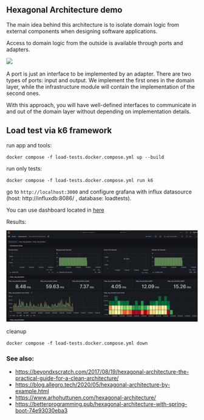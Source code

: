 ## Hexagonal Architecture demo

The main idea behind this architecture is to isolate domain logic from external components when designing software applications.

Access to domain logic from the outside is available through ports and adapters.

![](https://miro.medium.com/v2/resize:fit:640/format:webp/1*N7tlxqOLXiPLy_yrb0q7-Q.png)

A port is just an interface to be implemented by an adapter. There are two types of ports: input and output. We implement the first ones in the domain layer, while the infrastructure module will contain the implementation of the second ones.

With this approach, you will have well-defined interfaces to communicate in and out of the domain layer without depending on implementation details.


## Load test via k6 framework

run app and tools:
```shell
docker compose -f load-tests.docker.compose.yml up --build
```

run only tests:
```shell
docker compose -f load-tests.docker.compose.yml run k6
```

go to `http://localhost:3000` and configure grafana with influx datasource (host: http://influxdb:8086/ , database: loadtests).

You can use dashboard located in [here](tests/grafana/dashboard/2587_rev3.json)

Results:

![](docs/img/loadtests.grafana.png)

cleanup
```shell
docker compose -f load-tests.docker.compose.yml down
```

### See also:
 - https://beyondxscratch.com/2017/08/19/hexagonal-architecture-the-practical-guide-for-a-clean-architecture/
 - https://blog.allegro.tech/2020/05/hexagonal-architecture-by-example.html
 - https://www.arhohuttunen.com/hexagonal-architecture/
 - https://betterprogramming.pub/hexagonal-architecture-with-spring-boot-74e93030eba3